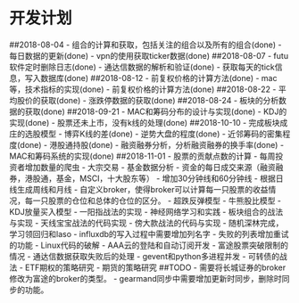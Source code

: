 # 开发计划
##2018-08-04
    - 组合的计算和获取，包括关注的组合以及所有的组合(done)
    - 每日数据的更新(done)
    - vpn的使用获取ticker数据(done)
##2018-08-07
    - futu软件定时删除日志(done)
    - 通达信数据的解析和验证(done)
    - 获取每天的tick信息，写入数据库(done)
##2018-08-12
    - 前复权价格的计算方法(done)
    - mac等，技术指标的实现(done)
    - 前复权价格的计算方法(done)
##2018-08-22
    - 平均股价的获取(done)
    - 涨跌停数据的获取(done)
##2018-08-24
    - 板块的分析数据的获取(done)
##2018-09-21
    - MAC和筹码分布的设计与实现(done)
    - KDJ的实现(done)
    - 股票还未上市，没有k线的处理(done)
##2018-10-10
    - 完成板块成庄的选股模型
        - 博弈K线的差(done)
        - 逆势大盘的程度(done)
        - 近邻筹码的密集程度(done)
    - 港股通持股(done)
    - 融资融券分析，分析融资融券的换手率(done)
    - MAC和筹码系统的实现(done)
##2018-11-01
    - 股票的贡献点数的计算
    - 每周投资者增加数量的爬虫
    - 大宗交易
    - 基金数据分析
    - 资金的每日成交来源（融资融券，港股通，基金，MSCI，十大股东等）
    - 增加30分钟线和60分钟线
    - 根据日线生成周线和月线
    - 自定义broker，使得broker可以计算每一只股票的收益情况，每一只股票的仓位和总体的仓位的区分。
    - 超跌反弹模型
    - 牛熊股比模型
    - KDJ放量买入模型
    - 一阳指战法的实现
    - 神经网络学习和实践
    - 板块组合的战法与实现
    - 天线宝宝战法的代码实现
    - 傍大款战法的代码与实现
    - 随机深林完成，学习领回归和laso
    - influxdb的写入过程中需要增加列名字
    - 失败的列表增加重试的功能
    - Linux代码的破解
    - AAA云的登陆和自动订阅开发
    - 富途股票突破限制的情况
    - 通达信数据获取失败后的处理
    - gevent和python多进程并发
    - 可转债的战法
    - ETF期权的策略研究
    - 期货的策略研究
##TODO
    - 需要将长城证券的broker修改为富途的broker的类型。
    - gearmand同步中需要增加更新时同步，删除时同步的功能。
